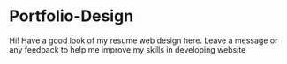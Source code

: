 # Portfolio-Design
Hi! Have a good look of my resume web design here. Leave a message or any feedback to help me improve my skills in developing website
